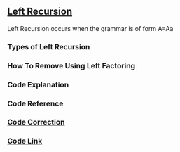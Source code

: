 ## [Left Recursion](https://github.com/SourajitaDewasi/CompilerDesign/tree/main/RemovingLeftRecursion)
Left Recursion occurs when the grammar is of form A=Aa
### Types of Left Recursion
### How To Remove Using Left Factoring
### Code Explanation
### Code Reference
### [Code Correction](https://github.com/SourajitaDewasi/CompilerDesign/blob/main/RemovingLeftRecursion/CorrectionCode.cpp)
### [Code Link](https://github.com/SourajitaDewasi/CompilerDesign/blob/main/RemovingLeftRecursion/RemovingLeftRecursion.cpp)

